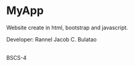 <h1>MyApp</h1>

<div class="well">
<p>Website create in html, bootstrap and javascript.</p>
<p></p>Developer: Rannel Jacob C. Bulatao</p><br>
		   BSCS-4

</div>